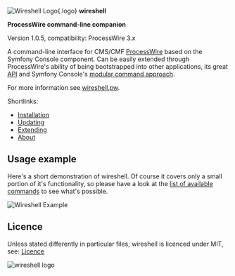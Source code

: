 ![Wireshell Logo](/img/favicon-16x16.png){.logo} **wireshell**

**ProcessWire command-line companion**

Version 1.0.5, compatibility: ProcessWire 3.x

A command-line interface for CMS/CMF [ProcessWire](https://processwire.com) based on the Symfony Console component.
Can be easily extended through ProcessWire's ability of being bootstrapped into other applications, its great [API](https://processwire.com/api/) and
Symfony Console's [modular command approach](http://symfony.com/doc/current/components/console/introduction.html).

For more information see [wireshell.pw](http://wireshell.pw/).

Shortlinks:

- [Installation](http://wireshell.pw/#installation)
- [Updating](http://wireshell.pw/#updating)
- [Extending](http://wireshell.pw/#extending)
- [About](http://wireshell.pw/#about)

## Usage example

Here's a short demonstration of wireshell. Of course it covers only a small portion of it's functionality, so please have a look at the [list of available commands](commands/backup.md) to see what's possible.

![Wireshell Example](/img/wireshell.gif)

## Licence

Unless stated differently in particular files, wireshell is licenced under MIT, see: [Licence](http://wireshell.pw/#licence)

![wireshell logo](/img/logo.png)
